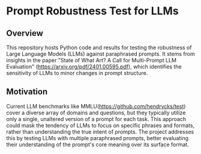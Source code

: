 # Prompt Robustness Test for LLMs

## Overview
This repository hosts Python code and results for testing the robustness of Large Language Models (LLMs) against paraphrased prompts. It stems from insights in the paper "State of What Art? A Call for Multi-Prompt LLM Evaluation" (https://arxiv.org/pdf/2401.00595.pdf), which identifies the sensitivity of LLMs to minor changes in prompt structure.

## Motivation
Current LLM benchmarks like MMLU(https://github.com/hendrycks/test) cover a diverse array of domains and questions, but they typically utilize only a single, unaltered version of a prompt for each task. This approach could mask the tendency of LLMs to focus on specific phrases and formats, rather than understanding the true intent of prompts. The project addresses this by testing LLMs with multiple paraphrased prompts, better evaluating their understanding of the prompt's core meaning over its surface format.
